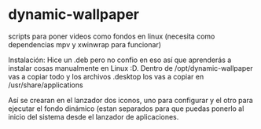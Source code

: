 # dynamic-wallpaper
scripts para poner videos como fondos en linux (necesita como dependencias mpv y xwinwrap para funcionar)


Instalación: Hice un .deb pero no confio en eso así que aprenderás a instalar cosas manualmente en Linux :D. Dentro de /opt/dynamic-wallpaper vas a copiar todo y los archivos .desktop los vas a copiar en /usr/share/applications

Así se crearan en el lanzador dos iconos, uno para configurar y el otro para ejecutar el fondo dinámico (estan separados para que puedas ponerlo al inicio del sistema desde el lanzador de aplicaciones.
